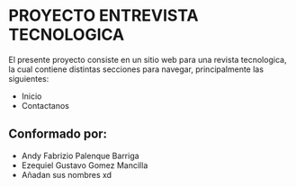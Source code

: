 # PROYECTO ENTREVISTA TECNOLOGICA
El presente proyecto consiste en un sitio web para una revista tecnologica, la cual contiene
distintas secciones para navegar, principalmente las siguientes:
* Inicio
* Contactanos
## Conformado por:
* Andy Fabrizio Palenque Barriga
* Ezequiel Gustavo Gomez Mancilla
* Añadan sus nombres xd